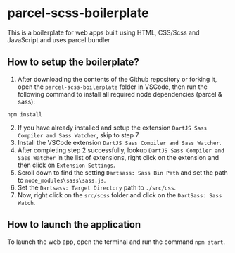 # parcel-scss-boilerplate

This is a boilerplate for web apps built using HTML, CSS/Scss and JavaScript and uses parcel bundler

## How to setup the boilerplate?

1. After downloading the contents of the Github repository or forking it, open the `parcel-scss-boilerplate` folder in VSCode, then run the following command to install all required node dependencies (parcel & sass):

```npm
npm install
```

2. If you have already installed and setup the extension `DartJS Sass Compiler and Sass Watcher`, skip to step 7.
3. Install the VSCode extension `DartJS Sass Compiler and Sass Watcher`.
4. After completing step 2 successfully, lookup `DartJS Sass Compiler and Sass Watcher` in the list of extensions, right click on the extension and then click on `Extension Settings`.
5. Scroll down to find the setting `Dartsass: Sass Bin Path` and set the path to `node_modules\sass\sass.js`.
6. Set the `Dartsass: Target Directory` path to `./src/css`.
7. Now, right click on the `src/scss` folder and click on the `DartSass: Sass Watch`.

## How to launch the application

To launch the web app, open the terminal and run the command `npm start`.
